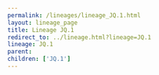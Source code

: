 ```yaml
---
permalink: /lineages/lineage_JQ.1.html
layout: lineage_page
title: Lineage JQ.1
redirect_to: ../lineage.html?lineage=JQ.1
lineage: JQ.1
parent: 
children: ['JQ.1']
---
```


